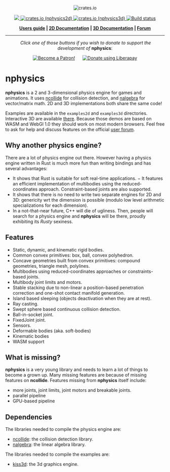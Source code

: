 <p align="center">
  <img src="http://nphysics.org/img/logo_nphysics_full.svg" alt="crates.io">
</p>
<p align="center">
    <a href="https://discord.gg/vt9DJSW">
        <img src="https://img.shields.io/discord/507548572338880513.svg?logo=discord&colorB=7289DA">
    </a>
    <a href="https://crates.io/crates/nphysics2d">
         <img src="https://img.shields.io/crates/v/nphysics3d.svg?style=flat-square&label=crates.io%20(nphysics2d)" alt="crates.io (nphysics2d)">
    </a>
    <a href="https://crates.io/crates/nphysics3d">
         <img src="https://img.shields.io/crates/v/nphysics3d.svg?style=flat-square&label=crates.io%20(nphysics3d)" alt="crates.io (nphysics3d)">
    </a>
    <a href="https://travis-ci.org/rustsim/nphysics">
        <img src="https://travis-ci.org/rustsim/nphysics.svg?branch=master" alt="Build status">
    </a>
</p>
<p align = "center">
    <strong>
        <a href="http://nphysics.org">Users guide</a> | <a href="http://nphysics.org/rustdoc/nphysics2d/index.html">2D Documentation</a> | <a href="http://nphysics.org/rustdoc/nphysics3d/index.html">3D Documentation</a> | <a href="https://discourse.nphysics.org">Forum</a>
    </strong>
</p>

-----

<p align = "center">
  <i>Click one of those buttons if you wish to donate to support the development of</i> <b>nphysics</b>:
</p>

<p align = "center">
<a href="https://www.patreon.com/bePatron?u=7111380" ><img src="https://c5.patreon.com/external/logo/become_a_patron_button.png" alt="Become a Patron!" /></a>
&nbsp;&nbsp;&nbsp;&nbsp;
<a href="https://liberapay.com/sebcrozet/donate"><img alt="Donate using Liberapay" src="https://liberapay.com/assets/widgets/donate.svg"></a>
</p>

nphysics
========
**nphysics** is a 2 and 3-dimensional physics engine for games and animations.
It uses [ncollide](http://ncollide.org) for collision detection, and
[nalgebra](http://nalgebra.org) for vector/matrix math. 2D and 3D
implementations both share the same code!


Examples are available in the `examples2d` and `examples3d` directories. Interactive
3D are available [there](http://demo.nphysics.org/). Because those demos are based on
WASM and WebGl 1.0 they should work on most modern browsers. Feel free to ask for help
and discuss features on the official [user forum](http://users.nphysics.org).

## Why another physics engine?
There are a lot of physics engine out there.
However having a physics engine written in Rust is much more fun than
writing bindings and has several advantages:

- It shows that Rust is suitable for soft real-time applications.
− It features an efficient implementation of multibodies using the reduced-coordinates approach. Constraint-based joints are also supported.
- It shows that there is no need to write two separate engines for 2D and 3D:
  genericity wrt the dimension is possible (modulo low level arithmetic
  specializations for each dimension).
- In a not-that-near future, C++ will die of ugliness. Then, people will
  search for a physics engine and **nphysics** will be there, proudly
  exhibiting its _Rusty_ sexiness.

## Features
- Static, dynamic, and kinematic rigid bodies.
- Common convex primitives: box, ball, convex polyhedron.
- Concave geometries built from convex primitives: compound geometries, triangle mesh, polylines.
- Multibodies using reduced-coordinates approaches or constraints-based joints.
- Multibody joint limits and motors.
- Stable stacking due to non-linear a position-based penetration correction and one-shot contact manifold generation.
- Island based sleeping (objects deactivation when they are at rest).
- Ray casting.
- Swept sphere based continuous collision detection.
- Ball-in-socket joint.
- FixedJoint joint.
- Sensors.
- Deformable bodies (aka. soft-bodies)
- Kinematic bodies
- WASM support

## What is missing?
**nphysics** is a very young library and needs to learn a lot of things to
become a grown up. Many missing features are because of missing features on
**ncollide**. Features missing from **nphysics** itself include:

- more joints, joint limits, joint motors and breakable joints.
- parallel pipeline
- GPU-based pipeline

## Dependencies
The libraries needed to compile the physics engine are:

* [ncollide](http://ncollide.org): the collision detection library.
* [nalgebra](http://nalgebra.org): the linear algebra library.

The libraries needed to compile the examples are:

* [kiss3d](http://kiss3d.org): the 3d graphics engine.
